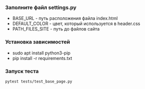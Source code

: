 ### Заполните файл settings.py

- BASE_URL - путь расположения файла index.html
- DEFAULT_COLOR - цвет, который используется в header.css
- PATH_FILES_SITE - путь до файлов сайта

### Установка зависимостей

- sudo apt install python3-pip
- pip install -r requirements.txt

### Запуск теста

```
pytest tests/test_base_page.py
```


